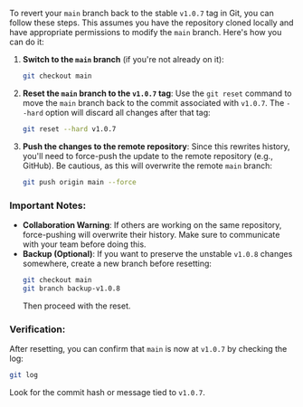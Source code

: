 To revert your `main` branch back to the stable `v1.0.7` tag in Git, you can follow these steps. This assumes you have the repository cloned locally and have appropriate permissions to modify the `main` branch. Here's how you can do it:

1. **Switch to the `main` branch** (if you're not already on it):
   ```bash
   git checkout main
   ```

2. **Reset the `main` branch to the `v1.0.7` tag**:
   Use the `git reset` command to move the `main` branch back to the commit associated with `v1.0.7`. The `--hard` option will discard all changes after that tag:
   ```bash
   git reset --hard v1.0.7
   ```

3. **Push the changes to the remote repository**:
   Since this rewrites history, you'll need to force-push the update to the remote repository (e.g., GitHub). Be cautious, as this will overwrite the remote `main` branch:
   ```bash
   git push origin main --force
   ```

### Important Notes:
- **Collaboration Warning**: If others are working on the same repository, force-pushing will overwrite their history. Make sure to communicate with your team before doing this.
- **Backup (Optional)**: If you want to preserve the unstable `v1.0.8` changes somewhere, create a new branch before resetting:
   ```bash
   git checkout main
   git branch backup-v1.0.8
   ```
   Then proceed with the reset.

### Verification:
After resetting, you can confirm that `main` is now at `v1.0.7` by checking the log:
```bash
git log
```
Look for the commit hash or message tied to `v1.0.7`.